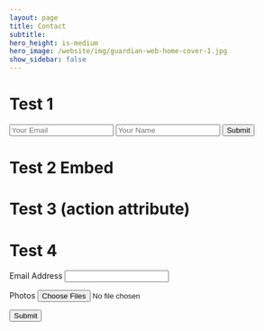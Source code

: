 ```yaml
---
layout: page
title: Contact
subtitle: 
hero_height: is-medium
hero_image: /website/img/guardian-web-home-cover-1.jpg
show_sidebar: false
---
```


# Test 1
<form accept-charset="UTF-8" action="https://formkeep.com/f/e3a5bffbd98cd60d95d33e99bba58746c" method="POST">
  <input type="email" name="email" placeholder="Your Email">
  <input type="text" name="name" placeholder="Your Name">
  <input type="hidden" name="utf8" value="✓">
  <button type="submit">Submit</button>
</form>

# Test 2 Embed
<div id="formkeep-embed" data-formkeep-url="https://formkeep.com/p/3a5bffbd98cd60d95d33e99bba58746c?embedded=1"></div>

<script type="text/javascript" src="https://pym.nprapps.org/pym.v1.min.js"></script>
<script type="text/javascript" src="https://formkeep-production-herokuapp-com.global.ssl.fastly.net/formkeep-embed.js"></script>

<!-- Get notified when the form is submitted, add your own code below: -->
<script>
const formkeepEmbed = document.querySelector('#formkeep-embed')

formkeepEmbed.addEventListener('formkeep-embed:submitting', _event => {
  console.log('Submitting form...')
})

formkeepEmbed.addEventListener('formkeep-embed:submitted', _event => {
  console.log('Submitted form...')
})
</script>

# Test 3 (action attribute)
<form action="https://formkeep.com/f/287622b7471f"
   accept-charset="UTF-8"
   enctype="multipart/form-data"
   method="POST">


# Test 4
<script src='https://www.google.com/recaptcha/api.js' async defer></script>
<form action="https://formkeep.com/f/287622b7471f"
      accept-charset="UTF-8"
      enctype="multipart/form-data"
      method="POST">
  <input type="hidden" name="utf8" value="✓">

  <label for="email-address">Email Address</label>
  <input type="email" id="email-address" name="email">

  <label for="photo-album">Photos</label>
  <input type="file" id="photo-album" multiple name="photos[]">

  <div class="g-recaptcha" data-sitekey="your_site_key"></div>

  <button type="submit">Submit</button>
</form>
